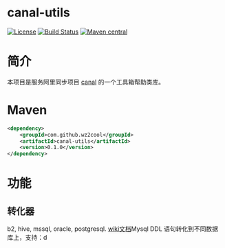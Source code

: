 canal-utils
=====================================

[![License](http://img.shields.io/:license-apache-brightgreen.svg)](http://www.apache.org/licenses/LICENSE-2.0.html)
[![Build Status](https://travis-ci.org/wz2cool/canal-utils.svg?branch=master)](https://travis-ci.org/wz2cool/canal-utils)
[![Maven central](https://maven-badges.herokuapp.com/maven-central/com.github.wz2cool/canal-utils/badge.svg)](https://maven-badges.herokuapp.com/maven-central/com.github.wz2cool/canal-utils)

# 简介
本项目是服务阿里同步项目 [canal](https://github.com/alibaba/canal) 的一个工具箱帮助类库。

# Maven
```xml
<dependency>
    <groupId>com.github.wz2cool</groupId>
    <artifactId>canal-utils</artifactId>
    <version>0.1.0</version>
</dependency>
```

# 功能
## 转化器
b2, hive, mssql, oracle, postgresql. [wiki文档](https://github.com/wz2cool/canal-utils/wiki/converter)Mysql DDL 语句转化到不同数据库上，支持：d